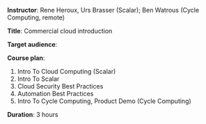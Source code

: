 **Instructor**: Rene Heroux, Urs Brasser (Scalar); Ben Watrous (Cycle Computing, remote)

**Title**: Commercial cloud introduction

**Target audience**:

**Course plan**:
1. Intro To Cloud Computing (Scalar)
  1. Intro To Scalar
  1. Cloud Security Best Practices
  1. Automation Best Practices
1. Intro To Cycle Computing, Product Demo (Cycle Computing)

**Duration**: 3 hours
